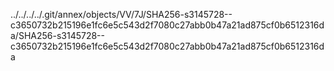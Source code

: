 ../../../../.git/annex/objects/VV/7J/SHA256-s3145728--c3650732b215196e1fc6e5c543d2f7080c27abb0b47a21ad875cf0b6512316da/SHA256-s3145728--c3650732b215196e1fc6e5c543d2f7080c27abb0b47a21ad875cf0b6512316da